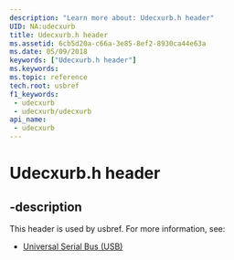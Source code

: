 ```yaml
---
description: "Learn more about: Udecxurb.h header"
UID: NA:udecxurb
title: Udecxurb.h header
ms.assetid: 6cb5d20a-c66a-3e85-8ef2-8930ca44e63a
ms.date: 05/09/2018
keywords: ["Udecxurb.h header"]
ms.keywords: 
ms.topic: reference
tech.root: usbref
f1_keywords:
 - udecxurb
 - udecxurb/udecxurb
api_name:
 - udecxurb
---
```


# Udecxurb.h header


## -description

This header is used by usbref. For more information, see:

- [Universal Serial Bus (USB)](../_usbref/index.md)

